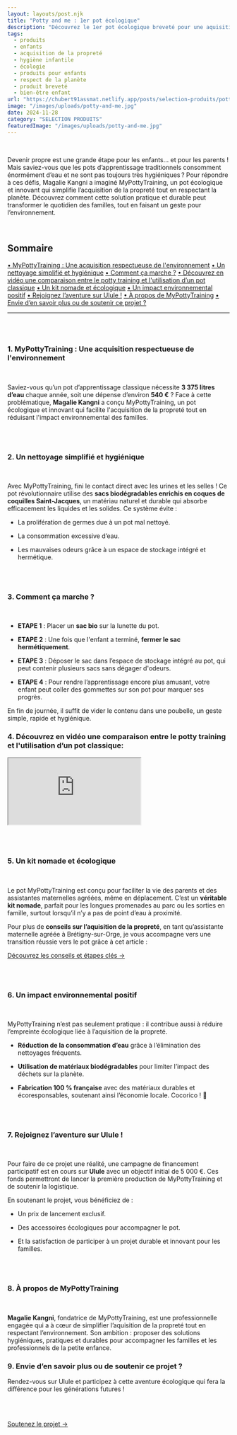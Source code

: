 ```yaml
---
layout: layouts/post.njk
title: "Potty and me : 1er pot écologique"
description: "Découvrez le 1er pot écologique breveté pour une aquisition de la propreté tout en respectant l'environement."
tags: 
  - produits
  - enfants
  - acquisition de la propreté
  - hygiène infantile
  - écologie
  - produits pour enfants
  - respect de la planète
  - produit breveté
  - bien-être enfant
url: "https://chubert91assmat.netlify.app/posts/selection-produits/potty-and-me/"
image: "/images/uploads/potty-and-me.jpg"
date: 2024-11-28
category: "SELECTION PRODUITS"
featuredImage: "/images/uploads/potty-and-me.jpg"
---
```


<br>

Devenir propre est une grande étape pour les enfants… et pour les parents ! Mais saviez-vous que les pots d’apprentissage traditionnels consomment énormément d’eau et ne sont pas toujours très hygiéniques ? Pour répondre à ces défis, Magalie Kangni a imaginé MyPottyTraining, un pot écologique et innovant qui simplifie l’acquisition de la propreté tout en respectant la planète. Découvrez comment cette solution pratique et durable peut transformer le quotidien des familles, tout en faisant un geste pour l’environnement.

<br>

<div id="sommaire">
  <h2>Sommaire</h2>
  <a href="#environement" class="styled-link-sommaire">• MyPottyTraining : Une acquisition respectueuse de l'environnement</a>
  <a href="#nettoyage" class="styled-link-sommaire">• Un nettoyage simplifié et hygiénique</a>
  <a href="#fonctionnement" class="styled-link-sommaire">• Comment ça marche ?</a>
  <a href="#video" class="styled-link-sommaire">• Découvrez en vidéo une comparaison entre le potty training et l'utilisation d’un pot classique</a>
  <a href="#kit" class="styled-link-sommaire">• Un kit nomade et écologique</a>
  <a href="#impact" class="styled-link-sommaire">• Un impact environnemental positif</a>
  <a href="#aventure" class="styled-link-sommaire">• Rejoignez l’aventure sur Ulule !</a>
   <a href="#apropos" class="styled-link-sommaire">• À propos de MyPottyTraining</a>
  <a href="#savoirplus" class="styled-link-sommaire">• Envie d’en savoir plus ou de soutenir ce projet ?</a>
</div>

---



<br><br>


### **<span id="environement">1. MyPottyTraining : Une acquisition respectueuse de l'environnement</span>** 

<br>

Saviez-vous qu’un pot d’apprentissage classique nécessite **3 375 litres d’eau** chaque année, soit une dépense d’environ **540 €** ? Face à cette problématique, **Magalie Kangni** a conçu MyPottyTraining, un pot écologique et innovant qui facilite l'acquisition de la propreté tout en réduisant l'impact environnemental des familles.

<br><br>

### **<span id="nettoyage">2. Un nettoyage simplifié et hygiénique</span>** 

<br>

Avec MyPottyTraining, fini le contact direct avec les urines et les selles ! Ce pot révolutionnaire utilise des **sacs biodégradables enrichis en coques de coquilles Saint-Jacques**, un matériau naturel et durable qui absorbe efficacement les liquides et les solides.
Ce système évite :

- La prolifération de germes due à un pot mal nettoyé.

- La consommation excessive d’eau.

- Les mauvaises odeurs grâce à un espace de stockage intégré et hermétique.

<br><br>

### **<span id="fonctionnement">3. Comment ça marche ?</span>** 

<br>

- **ETAPE 1** : Placer un **sac bio** sur la lunette du pot.

- **ETAPE 2** : Une fois que l'enfant a terminé, **fermer le sac hermétiquement**.

- **ETAPE 3** : Déposer le sac dans l’espace de stockage intégré au pot, qui peut contenir plusieurs sacs sans dégager d'odeurs.

- **ETAPE 4** : Pour rendre l’apprentissage encore plus amusant, votre enfant peut coller des gommettes sur son pot pour marquer ses progrès.


En fin de journée, il suffit de vider le contenu dans une poubelle, un geste simple, rapide et hygiénique.


### **<span id="video">4. Découvrez en vidéo une comparaison entre le potty training et l'utilisation d’un pot classique:</span>** 

<div class="ratio ratio-16x9">
  <iframe 
    src="https://www.youtube.com/embed/jEcvUC_A3YY" 
    title="YouTube video" 
    allow="accelerometer; autoplay; clipboard-write; encrypted-media; gyroscope; picture-in-picture" 
    allowfullscreen>
  </iframe>
</div>




<br><br>

### **<span id="kit">5. Un kit nomade et écologique</span>** 

<br>

Le pot MyPottyTraining est conçu pour faciliter la vie des parents et des assistantes maternelles agréées, même en déplacement. C’est un **véritable kit nomade**, parfait pour les longues promenades au parc ou les sorties en famille, surtout lorsqu’il n’y a pas de point d’eau à proximité.


Pour plus de **conseils sur l’aquisition de la propreté**, en tant qu’assistante maternelle agréée à Brétigny-sur-Orge, je vous accompagne vers une transition réussie vers le pot grâce à cet article :
<div class="button-wrapper">
  <a href="https://chubert91assmat.netlify.app/posts/hygiene-soins/acquisition-proprete/" target="_blank" class="btn btn-primary btn-article">Découvrez les conseils et étapes clés →</a>
</div>

<br><br>

### **<span id="impact">6. Un impact environnemental positif</span>** 

<br>

MyPottyTraining n’est pas seulement pratique : il contribue aussi à réduire l’empreinte écologique liée à l’aquisition de la propreté. 

- **Réduction de la consommation d’eau** grâce à l’élimination des nettoyages fréquents.

- **Utilisation de matériaux biodégradables** pour limiter l’impact des déchets sur la planète.

- **Fabrication 100 % française** avec des matériaux durables et écoresponsables, soutenant ainsi l’économie locale. Cocorico ! 🐓

<br><br>


### **<span id="aventure">7. Rejoignez l’aventure sur Ulule !</span>** 

<br>

Pour faire de ce projet une réalité, une campagne de financement participatif est en cours sur **Ulule** avec un objectif initial de 5 000 €. Ces fonds permettront de lancer la première production de MyPottyTraining et de soutenir la logistique.

En soutenant le projet, vous bénéficiez de :

- Un prix de lancement exclusif.

- Des accessoires écologiques pour accompagner le pot.

- Et la satisfaction de participer à un projet durable et innovant pour les familles.

<br><br>

### **<span id="apropos">8. À propos de MyPottyTraining</span>**

<br>

**Magalie Kangni**, fondatrice de MyPottyTraining, est une professionnelle engagée qui a à cœur de simplifier l’aquisition de la propreté tout en respectant l’environnement. Son ambition : proposer des solutions hygiéniques, pratiques et durables pour accompagner les familles et les professionnels de la petite enfance.

### **<span id="savoirplus">9. Envie d’en savoir plus ou de soutenir ce projet ?</span>**

Rendez-vous sur Ulule et participez à cette aventure écologique qui fera la différence pour les générations futures !

<br><br>


<div class="button-wrapper">
  <a href="https://fr.ulule.com/potty-and-me/" target="_blank" class="btn btn-primary btn-article">Soutenez le projet →</a>
</div>















